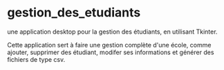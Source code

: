 # gestion_des_etudiants
une application desktop pour la gestion des étudiants, en utilisant Tkinter.

Cette application sert à faire une gestion complète d'une école, comme ajouter, supprimer des étudiant, modifer ses informations et générer des fichiers de type csv. 
